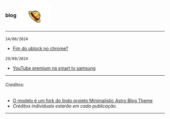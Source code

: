 <h3 style="display: flex; align-items: center;">
  blog
  <img src="/public/imgs/logo.png" alt="logo" style="margin-left: 10px; width: 100px; height: auto;">
</h3>

----
`14/08/2024`

- [Fim do ublock no chrome?](https://is.gd/0ArkDt)

`29/09/2024`

- [YouTube premium na smart tv samsung ](https://is.gd/bKaW59)

---
###### Créditos:
- [O modelo é um fork do lindo projeto Minimalistic Astro Blog Theme](https://is.gd/XVOJfE)
- *Créditos individuais estarão em cada publicação.*
---
